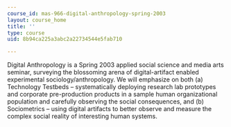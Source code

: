 ```yaml
---
course_id: mas-966-digital-anthropology-spring-2003
layout: course_home
title: ''
type: course
uid: 8b94ca225a3abc2a22734544e5fab710

---
```

Digital Anthropology is a Spring 2003 applied social science and media arts seminar, surveying the blossoming arena of digital-artifact enabled experimental sociology/anthropology. We will emphasize on both (a) Technology Testbeds – systematically deploying research lab prototypes and corporate pre-production products in a sample human organizational population and carefully observing the social consequences, and (b) Sociometrics – using digital artifacts to better observe and measure the complex social reality of interesting human systems.
